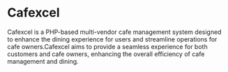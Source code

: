 # Cafexcel
Cafexcel is a PHP-based multi-vendor cafe management system designed to enhance the dining experience for users and streamline operations for cafe owners.Cafexcel aims to provide a seamless experience for both customers and cafe owners, enhancing the overall efficiency of cafe management and dining.
